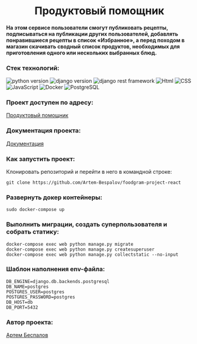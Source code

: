 <h1 align="center">Продуктовый помощник</h1>

<h4>На этом сервисе пользователи смогут публиковать рецепты, подписываться на публикации других пользователей, добавлять понравившиеся рецепты в список «Избранное», а перед походом в магазин скачивать сводный список продуктов, необходимых для приготовления одного или нескольких выбранных блюд.</h4>

### Стек технологий:
![python version](https://img.shields.io/badge/Python-3.7.9-green)
![django version](https://img.shields.io/badge/Django-3.2-green)
![django rest framework](https://img.shields.io/badge/DjangoRestFramework-3.12.4-green)
![Html](https://img.shields.io/badge/HTML-green)
![CSS](https://img.shields.io/badge/CSS-green)
![JavaScript](https://img.shields.io/badge/JavaScript-green)
![Docker](https://img.shields.io/badge/Docker-green)
![PostgreSQL](https://img.shields.io/badge/PostgreSQL-green)

### Проект доступен по адресу:
<a href="http://62.84.119.176/recipes">Продуктовый помощник</a>

### Документация проекта:
<a href="http://62.84.119.176/redoc">Документация</a>

### Как запустить проект:

Клонировать репозиторий и перейти в него в командной строке:

```
git clone https://github.com/Artem-Bespalov/foodgram-project-react
```
### Развернуть докер контейнеры:
```
sudo docker-compose up
```

### Выполнить миграции, создать суперпользователя и собрать статику:
```
docker-compose exec web python manage.py migrate
docker-compose exec web python manage.py createsuperuser
docker-compose exec web python manage.py collectstatic --no-input
```

### Шаблон наполнения env-файла:

```
DB_ENGINE=django.db.backends.postgresql
DB_NAME=postgres
POSTGRES_USER=postgres
POSTGRES_PASSWORD=postgres
DB_HOST=db
DB_PORT=5432
```
### Автор проекта:
<a href="https://github.com/Artem-Bespalov">Артем Беспалов</a>